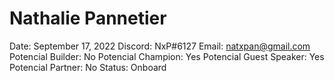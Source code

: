 # Nathalie Pannetier

Date: September 17, 2022
Discord: NxP#6127
Email: natxpan@gmail.com
Potencial Builder: No
Potencial Champion: Yes
Potencial Guest Speaker: Yes
Potencial Partner: No
Status: Onboard